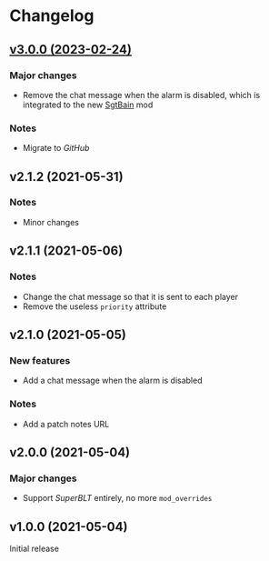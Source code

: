 # Changelog

## [v3.0.0 (2023-02-24)](https://github.com/SgtAlexis/SgtSpotter/releases/tag/v3.0.0)

### Major changes
- Remove the chat message when the alarm is disabled, which is integrated to the new [SgtBain](https://github.com/SgtAlexis/SgtBain) mod

### Notes
- Migrate to _GitHub_

## v2.1.2 (2021-05-31)

### Notes
- Minor changes

## v2.1.1 (2021-05-06)

### Notes
- Change the chat message so that it is sent to each player
- Remove the useless `priority` attribute

## v2.1.0 (2021-05-05)

### New features
- Add a chat message when the alarm is disabled

### Notes
- Add a patch notes URL

## v2.0.0 (2021-05-04)

### Major changes
- Support _SuperBLT_ entirely, no more `mod_overrides`

## v1.0.0 (2021-05-04)
Initial release
